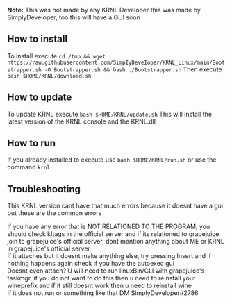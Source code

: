 **Note:** This was not made by any KRNL Developer this was made by SimplyDeveloper, too this will have a GUI soon
## How to install
To install execute `cd /tmp && wget https://raw.githubusercontent.com/SimpIyDeveIoper/KRNL_Linux/main/Bootstrapper.sh -O Bootstrapper.sh && bash ./Bootstrapper.sh`
Then execute `bash $HOME/KRNL/download.sh`
## How to update
To update KRNL execute `bash $HOME/KRNL/update.sh`
This will install the latest version of the KRNL console and the KRNL.dll
## How to run
If you already installed to execute use `bash $HOME/KRNL/run.sh` or use the command `krnl`
## Troubleshooting
This KRNL version cant have that much errors because it doesnt have a gui but these are the common errors
<summary> If you have any error that is NOT RELATIONED TO THE PROGRAM, you should check k!tags in the official server and if its relationed to grapejuice join to grapejuice's official server, dont mention anything about ME or KRNL in grapejuice's official server</summary>
<summary> If it attaches but it doesnt make anything else, try pressing Insert and if nothing happens again check if you have the autoexec gui</summary>
<summary> Doesnt even attach? U will need to run linuxBin/CLI with grapejuice's taskmgr, if you do not want to do this then u need to reinstall your wineprefix and if it still doesnt work then u need to reinstall wine</summary>
<summary> If it does not run or something like that DM SimplyDeveloper#2786</summary>
